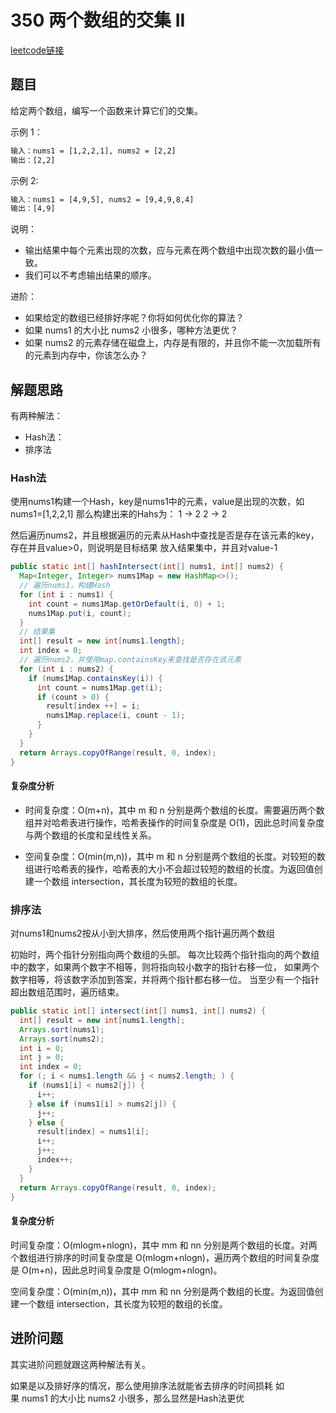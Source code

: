 # 350 两个数组的交集 II

[leetcode链接](https://leetcode-cn.com/problems/intersection-of-two-arrays-ii/)

## 题目

给定两个数组，编写一个函数来计算它们的交集。

示例 1：

```txt
输入：nums1 = [1,2,2,1], nums2 = [2,2]
输出：[2,2]
```

示例 2:

```txt
输入：nums1 = [4,9,5], nums2 = [9,4,9,8,4]
输出：[4,9]
```

说明：

- 输出结果中每个元素出现的次数，应与元素在两个数组中出现次数的最小值一致。
- 我们可以不考虑输出结果的顺序。

进阶：

- 如果给定的数组已经排好序呢？你将如何优化你的算法？
- 如果 nums1 的大小比 nums2 小很多，哪种方法更优？
- 如果 nums2 的元素存储在磁盘上，内存是有限的，并且你不能一次加载所有的元素到内存中，你该怎么办？

## 解题思路

有两种解法：

- Hash法：
- 排序法

### Hash法

使用nums1构建一个Hash，key是nums1中的元素，value是出现的次数，如nums1=[1,2,2,1]
那么构建出来的Hahs为：
1 -> 2
2 -> 2

然后遍历nums2，并且根据遍历的元素从Hash中查找是否是存在该元素的key，存在并且value>0，则说明是目标结果
放入结果集中，并且对value-1

```java
public static int[] hashIntersect(int[] nums1, int[] nums2) {
  Map<Integer, Integer> nums1Map = new HashMap<>();
  // 遍历nums1，构建Hash
  for (int i : nums1) {
    int count = nums1Map.getOrDefault(i, 0) + 1;
    nums1Map.put(i, count);
  }
  // 结果集
  int[] result = new int[nums1.length];
  int index = 0;
  // 遍历nums2，并使用map.containsKey来查找是否存在该元素
  for (int i : nums2) {
    if (nums1Map.containsKey(i)) {
      int count = nums1Map.get(i);
      if (count > 0) {
        result[index ++] = i;
        nums1Map.replace(i, count - 1);
      }
    }
  }
  return Arrays.copyOfRange(result, 0, index);
}
```

#### 复杂度分析

- 时间复杂度：O(m+n)，其中 m 和 n 分别是两个数组的长度。需要遍历两个数组并对哈希表进行操作，哈希表操作的时间复杂度是 O(1)，因此总时间复杂度与两个数组的长度和呈线性关系。

- 空间复杂度：O(min(m,n))，其中 m 和 n 分别是两个数组的长度。对较短的数组进行哈希表的操作，哈希表的大小不会超过较短的数组的长度。为返回值创建一个数组 intersection，其长度为较短的数组的长度。

### 排序法

对nums1和nums2按从小到大排序，然后使用两个指针遍历两个数组

初始时，两个指针分别指向两个数组的头部。
每次比较两个指针指向的两个数组中的数字，如果两个数字不相等，则将指向较小数字的指针右移一位，
如果两个数字相等，将该数字添加到答案，并将两个指针都右移一位。
当至少有一个指针超出数组范围时，遍历结束。

```java
public static int[] intersect(int[] nums1, int[] nums2) {
  int[] result = new int[nums1.length];
  Arrays.sort(nums1);
  Arrays.sort(nums2);
  int i = 0;
  int j = 0;
  int index = 0;
  for (; i < nums1.length && j < nums2.length; ) {
    if (nums1[i] < nums2[j]) {
      i++;
    } else if (nums1[i] > nums2[j]) {
      j++;
    } else {
      result[index] = nums1[i];
      i++;
      j++;
      index++;
    }
  }
  return Arrays.copyOfRange(result, 0, index);
}
```

#### 复杂度分析

时间复杂度：O(mlogm+nlogn)，其中 mm 和 nn 分别是两个数组的长度。对两个数组进行排序的时间复杂度是 O(mlogm+nlogn)，遍历两个数组的时间复杂度是 O(m+n)，因此总时间复杂度是 O(mlogm+nlogn)。

空间复杂度：O(min(m,n))，其中 mm 和 nn 分别是两个数组的长度。为返回值创建一个数组 intersection，其长度为较短的数组的长度。

## 进阶问题

其实进阶问题就跟这两种解法有关。

如果是以及排好序的情况，那么使用排序法就能省去排序的时间损耗
如果 nums1 的大小比 nums2 小很多，那么显然是Hash法更优
